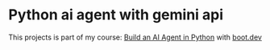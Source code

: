 # Python ai agent with gemini api

This projects is part of my course: [Build an AI Agent in Python](https://www.boot.dev/courses/build-ai-agent-python)
with [boot.dev](boot.dev)

